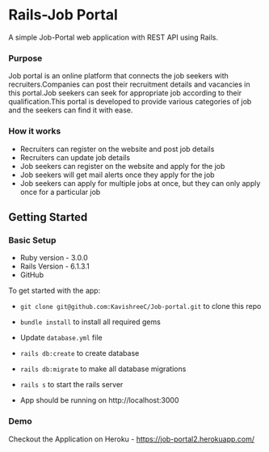 # Rails-Job Portal

A simple Job-Portal web application with REST API using Rails.

### Purpose

Job portal is an online platform that connects the job seekers with recruiters.Companies can post their recruitment details and vacancies in this portal.Job seekers can seek for appropriate job according to their qualification.This portal is developed to provide various categories of job and the seekers can find it with ease.

### How it works

* Recruiters can register on the website and post job details 
* Recruiters can update job details
* Job seekers can register on the website and apply for the job
* Job seekers will get mail alerts once they apply for the job
* Job seekers can apply for multiple jobs at once, but they can only apply once for a particular job

## Getting Started

### Basic Setup

* Ruby version - 3.0.0
* Rails Version - 6.1.3.1
* GitHub

To get started with the app:

* `git clone git@github.com:KavishreeC/Job-portal.git` to clone this repo

* `bundle install` to install all required gems

* Update `database.yml` file

* `rails db:create` to create database

* `rails db:migrate` to make all database migrations

* `rails s` to start the rails server

* App should be running on http://localhost:3000

### Demo

Checkout the Application on Heroku - https://job-portal2.herokuapp.com/
